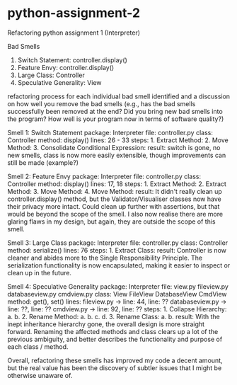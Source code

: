 # python-assignment-2
Refactoring python assignment 1 (Interpreter)

Bad Smells
1. Switch Statement: controller.display()
2. Feature Envy: controller.display()
3. Large Class: Controller
4. Speculative Generality: View

 refactoring process for each individual bad smell identified and a discussion on how well you remove the bad smells
  (e.g., has the bad smells successfully been removed at the end?
  Did you bring new bad smells into the program? 
  How well is your program now in terms of software quality?) 

Smell 1: Switch Statement
  package:  Interpreter
  file:     controller.py
  class:    Controller
  method:   display()
  lines:    26 - 33
  steps:
    1. Extract Method:
    2. Move Method:
    3. Consolidate Conditional Expression:
  result:
    switch is gone, no new smells, class is now more easily extensible, though improvements can still be made (example?)
    
Smell 2: Feature Envy
  package:  Interpreter
  file:     controller.py
  class:    Controller
  method:   display()
  lines:    17, 18
  steps:
    1. Extract Method:
    2. Extract Method:
    3. Move Method:
    4. Move Method:
  result:
    It didn't really clean up controller.display() method, but the Validator/Visualiser classes now have their privacy more intact.
    Could clean up further with assertions, but that would be beyond the scope of the smell.
    I also now realise there are more glaring flaws in my design, but again, they are outside the scope of this smell.
    
Smell 3: Large Class
  package:  Interpreter
  file:     controller.py
  class:    Controller
  method:   serialize()
  lines:    76
  steps:
    1. Extract Class:
  result:
    Controller is now cleaner and abides more to the Single Responsibility Principle.
    The serialization functionality is now encapsulated, making it easier to inspect or clean up in the future.
    
Smell 4: Speculative Generality
  package:  Interpreter
  file:     view.py
            fileview.py
            databaseview.py
            cmdview.py
  class:    View
            FileView
            DatabaseView
            CmdView
  method:   get(), set()
  lines:    fileview.py -> line: 44, line: ??
            databaseview.py -> line: ??, line: ??
            cmdview.py -> line: 92, line: ??
  steps:
    1. Collapse Hierarchy:
      a.
      b.
    2. Rename Method:
      a.
      b.
      c.
      d.
    3. Rename Class:
      a.
      b.
    result:
      With the inept inheritance hierarchy gone, the overall design is more straight forward.
      Renaming the affected methods and class clears up a lot of the previous ambiguity, and better describes the functionality
        and purpose of each class / method.
        
Overall, refactoring these smells has improved my code a decent amount, but the real value has been the discovery of subtler issues
that I might be otherwise unaware of.
